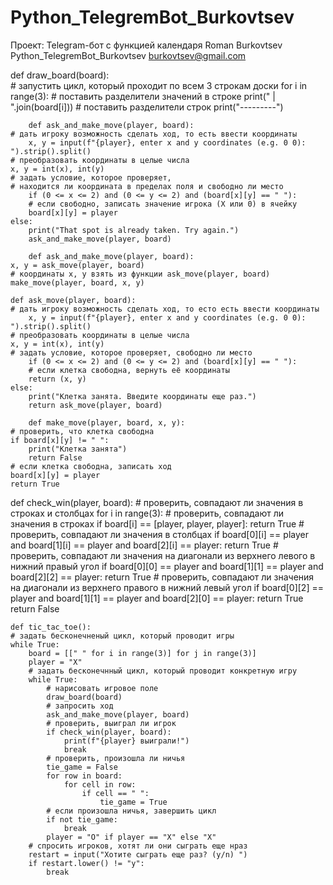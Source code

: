 # Python_TelegremBot_Burkovtsev
Проект: Telegram-бот с функцией календаря
Roman Burkovtsev
Python_TelegremBot_Burkovtsev
burkovtsev@gmail.com


def draw_board(board):  
    # запустить цикл, который проходит по всем 3 строкам доски
    for i in range(3):
        # поставить разделители значений в строке 
        print(" | ".join(board[i]))
        # поставить разделители строк 
        print("---------")

        def ask_and_make_move(player, board):
    # дать игроку возможность сделать ход, то есть ввести координаты
		x, y = input(f"{player}, enter x and y coordinates (e.g. 0 0): ").strip().split()
    # преобразовать координаты в целые числа
    x, y = int(x), int(y) 
    # задать условие, которое проверяет, 
    # находится ли координата в пределах поля и свободно ли место
		if (0 <= x <= 2) and (0 <= y <= 2) and (board[x][y] == " "):
        # если свободно, записать значение игрока (Х или 0) в ячейку
        board[x][y] = player
    else:
        print("That spot is already taken. Try again.")
        ask_and_make_move(player, board)

        def ask_and_make_move(player, board):
    x, y = ask_move(player, board)
    # координаты x, y взять из функции ask_move(player, board)
    make_move(player, board, x, y)

    def ask_move(player, board):
    # дать игроку возможность сделать ход, то есто есть ввести координаты
		x, y = input(f"{player}, enter x and y coordinates (e.g. 0 0): ").strip().split()
    # преобразовать координаты в целые числа
    x, y = int(x), int(y) 
    # задать условие, которое проверяет, свободно ли место
		if (0 <= x <= 2) and (0 <= y <= 2) and (board[x][y] == " "):
        # если клетка свободна, вернуть её координаты
        return (x, y)
    else:
        print("Клетка занята. Введите координаты еще раз.")
        return ask_move(player, board)

        def make_move(player, board, x, y):
    # проверить, что клетка свободна
    if board[x][y] != " ":
        print("Клетка занята")
        return False
    # если клетка свободна, записать ход
    board[x][y] = player
    return True

def check_win(player, board):
    # проверить, совпадают ли значения в строках и столбцах
    for i in range(3):
        # проверить, совпадают ли значения в строках
        if board[i] == [player, player, player]:
            return True
        # проверить, совпадают ли значения в столбцах
        if board[0][i] == player and board[1][i] == player and board[2][i] == player:
            return True
    # проверить, совпадают ли значения на диагонали из верхнего левого в нижний правый угол
    if board[0][0] == player and board[1][1] == player and board[2][2] == player:
        return True
    # проверить, совпадают ли значения на диагонали из верхнего правого в нижний левый угол
    if board[0][2] == player and board[1][1] == player and board[2][0] == player:
        return True
    return False

    def tic_tac_toe():
    # задать бесконечненый цикл, который проводит игры
    while True:
        board = [[" " for i in range(3)] for j in range(3)]
        player = "X"
        # задать бесконечнный цикл, который проводит конкретную игру
        while True:
            # нарисовать игровое поле
            draw_board(board)
            # запросить ход
            ask_and_make_move(player, board)
            # проверить, выиграл ли игрок
            if check_win(player, board):
                print(f"{player} выиграли!")
                break
            # проверить, произошла ли ничья
            tie_game = False
            for row in board:
                for cell in row:
                    if cell == " ":
                        tie_game = True
            # если произошла ничья, завершить цикл
            if not tie_game:
                break
            player = "O" if player == "X" else "X"
        # спросить игроков, хотят ли они сыграть еще нраз
        restart = input("Хотите сыграть еще раз? (y/n) ")
        if restart.lower() != "y":
            break

            
